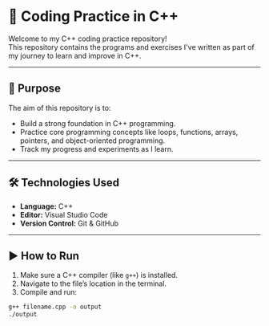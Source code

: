 # 🚀 Coding Practice in C++

Welcome to my C++ coding practice repository!  
This repository contains the programs and exercises I've written as part of my journey to learn and improve in C++.

---

## 📌 Purpose

The aim of this repository is to:
- Build a strong foundation in C++ programming.
- Practice core programming concepts like loops, functions, arrays, pointers, and object-oriented programming.
- Track my progress and experiments as I learn.

---

## 🛠️ Technologies Used

- **Language:** C++
- **Editor:** Visual Studio Code
- **Version Control:** Git & GitHub

---

## ▶️ How to Run

1. Make sure a C++ compiler (like `g++`) is installed.
2. Navigate to the file’s location in the terminal.
3. Compile and run:

```bash
g++ filename.cpp -o output
./output
